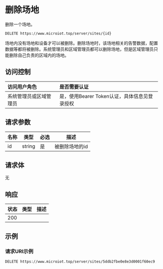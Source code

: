 # 删除场地

删除一个场地。

``` HTTP
DELETE https://www.microiot.top/server/sites/{id}
```
场地内没有场地和设备才可以被删除。删除场地时，该场地相关的告警数据，配置数据等都将被删除。系统管理员和区域管理员都可以删除场地，但是区域管理员只能删除自己负责的区域内的场地。

## 访问控制

| 访问用户角色           | 是否需要认证                                 |
| :--------------------- | :------------------------------------------- |
| 系统管理员或区域管理员 | 是，使用Bearer Token认证，具体信息见登录授权 |

## 请求参数

| 名称 | 类型   | 必选 | 描述           |
| ---- | ------ | ---- | -------------- |
| id   | string | 是   | 被删除场地的id |

## 请求体

无

## 响应

| 状态 | 类型          | 描述           |
| ---- | ------------- | -------------- |
| 200  |  |  |



## 示例

### 请求URI示例

``` HTTP
DELETE https://www.microiot.top/server/sites/5ddb2fbe0e8e3d0001f60ec9
```


